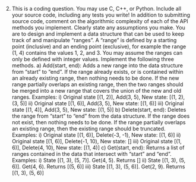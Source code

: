 2) This is a coding question. You may use C, C++, or Python. Include all your source code, including any
tests you write! In addition to submitting source code, comment on the algorithmic complexity of
each of the API methods you implement. Clearly state any assumptions you make.
You are to design and implement a data structure that can be used to keep track of and manipulate
“ranges”. A “range” is defined by a starting point (inclusive) and an ending point (exclusive), for
example the range (1, 4) contains the values 1, 2, and 3. You may assume the ranges can only be
defined with integer values.
Implement the following three methods.
a) Add(start, end): Adds a new range into the data structure from “start” to “end”. If the range
already exists, or is contained within an already existing range, then nothing needs to be done. If
the new range partially overlaps an existing range, then the two ranges should be merged into a
new range that covers the union of the new and old ranges. Examples:
i) Original state [(1, 2)], Add(3, 5), New state: [(1, 2), (3, 5)]
ii) Original state [(1, 6)], Add(3, 5), New state: [(1, 6)]
iii) Original state [(1, 4)], Add(3, 5), New state: [(1, 5)]
b) Delete(start, end): Deletes the range from “start” to “end” from the data structure. If the range
does not exist, then nothing needs to be done. If the range partially overlaps an existing range,
then the existing range should be truncated. Examples:
i) Original state [(1, 6)], Delete(-3, -1), New state: [(1, 6)]
ii) Original state [(1, 6)], Delete(-1, 10), New state: []
iii) Original state [(1, 6)], Delete(4, 10), New state: [(1, 4)]
c) Get(start, end): Returns a list of ranges contained in the data that intersect with “start” and
“end”. Examples:
i) State [(1, 3), (5, 7)]. Get(4, 5). Returns []
ii) State [(1, 3), (5, 6)]. Get(4, 6). Returns [(5, 6)]
iii) State [(1, 3), (5, 6)]. Get(2, 9). Returns [(1, 3), (5, 6)]